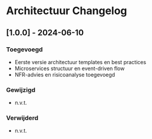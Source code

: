 # Architectuur Changelog

## [1.0.0] - 2024-06-10
### Toegevoegd
- Eerste versie architectuur templates en best practices
- Microservices structuur en event-driven flow
- NFR-advies en risicoanalyse toegevoegd

### Gewijzigd
- n.v.t.

### Verwijderd
- n.v.t.
